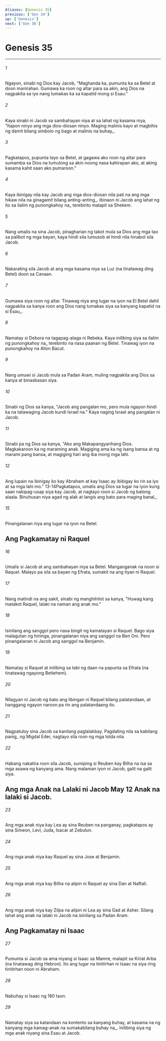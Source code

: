 ```yaml
---
Aliases: [Genesis 35]
previous: ['Gen 34']
up: ['Genesis']
next: ['Gen 36']
---
```

# Genesis 35

***






















###### 1 










Ngayon, sinabi ng Dios kay Jacob, "Maghanda ka, pumunta ka sa Betel at doon manirahan. Gumawa ka roon ng altar para sa akin, ang Dios na nagpakita sa iyo nang tumakas ka sa kapatid mong si Esau." 





















###### 2 










Kaya sinabi ni Jacob sa sambahayan niya at sa lahat ng kasama niya, "Itapon ninyo ang mga dios-diosan ninyo. Maging malinis kayo at magbihis ng damit bilang simbolo ng bago at malinis na buhay_. 





















###### 3 










Pagkatapos, pupunta tayo sa Betel, at gagawa ako roon ng altar para sumamba sa Dios na tumulong sa akin noong nasa kahirapan ako, at aking kasama kahit saan ako pumaroon." 





















###### 4 










Kaya ibinigay nila kay Jacob ang mga dios-diosan nila pati na ang mga hikaw nila na ginagamit bilang anting-anting_. Ibinaon ni Jacob ang lahat ng ito sa ilalim ng punongkahoy na_ terebinto malapit sa Shekem. 





















###### 5 










Nang umalis na sina Jacob, pinagharian ng takot mula sa Dios ang mga tao sa palibot ng mga bayan, kaya hindi sila lumusob at hindi nila hinabol sila Jacob. 





















###### 6 










Nakarating sila Jacob at ang mga kasama niya sa Luz (na tinatawag ding Betel) doon sa Canaan. 





















###### 7 










Gumawa siya roon ng altar. Tinawag niya ang lugar na iyon na El Betel dahil nagpakita sa kanya roon ang Dios nang tumakas siya sa kanyang kapatid na si Esau_. 





















###### 8 










Namatay si Debora na tagapag-alaga ni Rebeka. Kaya inilibing siya sa ilalim ng punongkahoy na_ terebinto na nasa paanan ng Betel. Tinawag iyon na punongkahoy na Allon Bacut. 





















###### 9 










Nang umuwi si Jacob mula sa Padan Aram, muling nagpakita ang Dios sa kanya at binasbasan siya. 





















###### 10 










Sinabi ng Dios sa kanya, "Jacob ang pangalan mo, pero mula ngayon hindi ka na tatawaging Jacob kundi Israel na." Kaya naging Israel ang pangalan ni Jacob. 





















###### 11 










Sinabi pa ng Dios sa kanya, "Ako ang Makapangyarihang Dios. Magkakaroon ka ng maraming anak. Magiging ama ka ng isang bansa at ng marami pang bansa, at magiging hari ang iba mong mga lahi. 





















###### 12 










Ang lupain na ibinigay ko kay Abraham at kay Isaac ay ibibigay ko rin sa iyo at sa mga lahi mo." 13-14Pagkatapos, umalis ang Dios sa lugar na iyon kung saan nakipag-usap siya kay Jacob, at nagtayo roon si Jacob ng batong alaala. Binuhusan niya agad ng alak at langis ang bato para maging banal_. 





















###### 15 










Pinangalanan niya ang lugar na iyon na Betel.

## Ang Pagkamatay ni Raquel 





















###### 16 










Umalis si Jacob at ang sambahayan niya sa Betel. Manganganak na noon si Raquel. Malayo pa sila sa bayan ng Efrata, sumakit na ang tiyan ni Raquel. 





















###### 17 










Nang matindi na ang sakit, sinabi ng manghihilot sa kanya, "Huwag kang matakot Raquel, lalaki na naman ang anak mo." 





















###### 18 










Isinilang ang sanggol pero nasa bingit ng kamatayan si Raquel. Bago siya malagutan ng hininga, pinangalanan niya ang sanggol na Ben Oni. Pero pinangalanan ni Jacob ang sanggol na Benjamin. 





















###### 19 










Namatay si Raquel at inilibing sa tabi ng daan na papunta sa Efrata (na tinatawag ngayong Betlehem). 





















###### 20 










Nilagyan ni Jacob ng bato ang libingan ni Raquel bilang palatandaan, at hanggang ngayon naroon pa rin ang palatandaang ito. 





















###### 21 










Nagpatuloy sina Jacob sa kanilang paglalakbay. Pagdating nila sa kabilang panig_ ng Migdal Eder, nagtayo sila roon ng mga tolda nila. 





















###### 22 










Habang nakatira roon sila Jacob, sumiping si Reuben kay Bilha na isa sa mga asawa ng kanyang ama. Nang malaman iyon ni Jacob, galit na galit siya.

## Ang mga Anak na Lalaki ni Jacob May 12 Anak na lalaki si Jacob. 





















###### 23 










Ang mga anak niya kay Lea ay sina Reuben na panganay, pagkatapos ay sina Simeon, Levi, Juda, Isacar at Zebulun. 





















###### 24 










Ang mga anak niya kay Raquel ay sina Jose at Benjamin. 





















###### 25 










Ang mga anak niya kay Bilha na alipin ni Raquel ay sina Dan at Naftali. 





















###### 26 










Ang mga anak niya kay Zilpa na alipin ni Lea ay sina Gad at Asher. Silang lahat ang anak na lalaki ni Jacob na isinilang sa Padan Aram.

## Ang Pagkamatay ni Isaac 





















###### 27 










Pumunta si Jacob sa ama niyang si Isaac sa Mamre, malapit sa Kiriat Arba (na tinatawag ding Hebron). Ito ang lugar na tinitirhan ni Isaac na siya ring tinitirhan noon ni Abraham. 





















###### 28 










Nabuhay si Isaac ng 180 taon. 





















###### 29 










Namatay siya sa katandaan na kontento sa kanyang buhay, at kasama na ng kanyang mga kamag-anak na sumakabilang buhay na_. Inilibing siya ng mga anak niyang sina Esau at Jacob.
